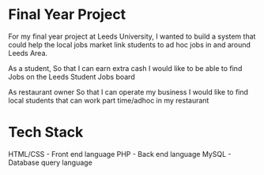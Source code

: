# Final Year Project 

For my final year project at Leeds University, I wanted to build a system that could help the local jobs market link students to ad hoc jobs in and around Leeds Area.

As a student, 
So that I can earn extra cash
I would like to be able to find Jobs on the Leeds Student Jobs board

As restaurant owner
So that I can operate my business
I would like to find local students that can work part time/adhoc in my restaurant

# Tech Stack
HTML/CSS - Front end language
PHP - Back end language
MySQL - Database query language


